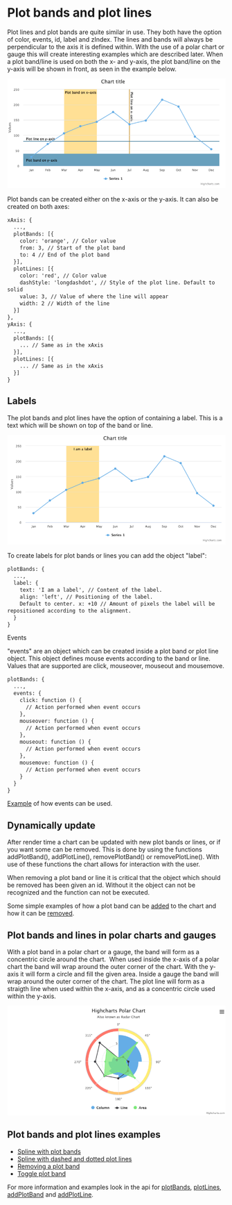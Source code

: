 # Plot bands and plot lines

Plot lines and plot bands are quite similar in use. They both have the option of color, events, id, label and zIndex. The lines and bands will always be perpendicular to the axis it is defined within. With the use of a polar chart or gauge this will create interesting examples which are described later. When a plot band/line is used on both the x- and y-axis, the plot band/line on the y-axis will be shown in front, as seen in the example below.

![Image of plot bands and plot lines](plot_bands_and_plot_lines.png)

Plot bands can be created either on the x-axis or the y-axis. It can also be created on both axes:

    xAxis: {
      ...,
      plotBands: [{
        color: 'orange', // Color value
        from: 3, // Start of the plot band
        to: 4 // End of the plot band
      }],
      plotLines: [{
        color: 'red', // Color value
        dashStyle: 'longdashdot', // Style of the plot line. Default to solid
        value: 3, // Value of where the line will appear
        width: 2 // Width of the line
      }]
    },
    yAxis: {
      ...,
      plotBands: [{
        ... // Same as in the xAxis
      }],
      plotLines: [{
        ... // Same as in the xAxis
      }]
    }

## Labels

The plot bands and plot lines have the option of containing a label. This is a text which will be shown on top of the band or line.

![Image of label](labels_in_plot_bands_and_lines.png)

To create labels for plot bands or lines you can add the object "label":

    plotBands: {
      ...,
      label: {
        text: 'I am a label', // Content of the label.
        align: 'left', // Positioning of the label.
        Default to center. x: +10 // Amount of pixels the label will be repositioned according to the alignment.
      }
    }

Events

"events" are an object which can be created inside a plot band or plot line object. This object defines mouse events according to the band or line. Values that are supported are click, mouseover, mouseout and mousemove.

    plotBands: {
      ...,
      events: {
        click: function () {
          // Action performed when event occurs
        },
        mouseover: function () {
          // Action performed when event occurs
        },
        mouseout: function () {
          // Action performed when event occurs
        },
        mousemove: function () {
          // Action performed when event occurs
        }
      }
    }

[Example](https://jsfiddle.net/gh/get/library/pure/highcharts/highcharts/tree/master/samples/highcharts/xaxis/plotbands-events/) of how events can be used.

## Dynamically update

After render time a chart can be updated with new plot bands or lines, or if you want some can be removed. This is done by using the functions addPlotBand(), addPlotLine(), removePlotBand() or removePlotLine(). With use of these functions the chart allows for interaction with the user.

When removing a plot band or line it is critical that the object which should be removed has been given an id. Without it the object can not be recognized and the function can not be executed.

Some simple examples of how a plot band can be [added](https://jsfiddle.net/gh/get/library/pure/highcharts/highcharts/tree/master/samples/highcharts/members/axis-addplotband/) to the chart and how it can be [removed](https://jsfiddle.net/gh/get/library/pure/highcharts/highcharts/tree/master/samples/highcharts/xaxis/plotbands-id/).

## Plot bands and lines in polar charts and gauges

With a plot band in a polar chart or a gauge, the band will form as a concentric circle around the chart.  When used inside the x-axis of a polar chart the band will wrap around the outer corner of the chart. With the y-axis it will form a circle and fill the given area. Inside a gauge the band will wrap around the outer corner of the chart. The plot line will form as a straigth line when used within the x-axis, and as a concentric circle used within the y-axis.

![plot_bands_in_polar_chart.png](plot_bands_in_polar_chart.png)

## Plot bands and plot lines examples

-   [Spline with plot bands](https://highcharts.com/demo/spline-plot-bands)
-   [Spline with dashed and dotted plot lines](https://jsfiddle.net/gh/get/library/pure/highcharts/highcharts/tree/master/samples/highcharts/xaxis/plotlines-dashstyle/)
-   [Removing a plot band](https://jsfiddle.net/gh/get/library/pure/highcharts/highcharts/tree/master/samples/highcharts/xaxis/plotbands-id/)
-   [Toggle plot band](https://jsfiddle.net/gh/get/library/pure/highcharts/highcharts/tree/master/samples/highcharts/members/axis-addplotband/)

For more information and examples look in the api for [plotBands](https://api.highcharts.com/highcharts/xAxis.plotBands), [plotLines](https://api.highcharts.com/highcharts/xAxis.plotLines), [addPlotBand](https://api.highcharts.com/highcharts/Axis.addPlotBand) and [addPlotLine](https://api.highcharts.com/highcharts/Axis.addPlotLine).
